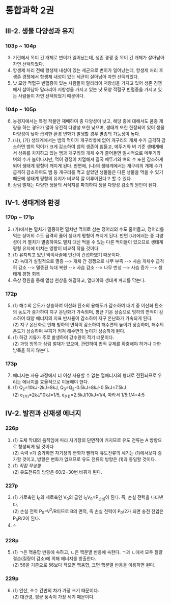 # 통합과학 2권
## III-2. 생물 다양성과 유지
### 103p ~ 104p
3. 기린에서 목이 긴 개체로 변이가 일어났는데, 생존 경쟁 중 목이 긴 개체가 살아남아 자연 선택되었다.  
4. 항생제 처리 전에 항생제 내성이 있는 세균으로 변이가 일어났는데, 항생제 처리 후 생존 경쟁에서 항생제 내성이 있는 세균이 살아남아 자연 선택되었다.  
5. 낫 모양 적혈구 빈혈증이 있는 사람들이 말라리아 저항성을 가지고 있어 생존 경쟁에서 살아남아 말라리아 저항성을 가지고 있는 낫 모양 적혈구 빈혈증을 가지고 있는 사람들이 자연 선택되었기 때문이다.  
### 104p ~ 105p
6. 농경지에서는 특정 작물만 재배하여 종 다양성이 낮고, 해당 종에 대해서도 품종 개량을 하는 경우가 많아 유전적 다양성 또한 낮으며, 생태계 또한 한정되어 있어 생물 다양성이 낮아 급격한 환경 변화가 발생할 경우 멸종의 가능성이 높다.  
7. (나), (가) 생태계에서는 뱀의 먹이가 개구리밖에 없어 개구리의 개체 수가 급격히 감소하면 뱀의 먹이가 크게 감소하여 뱀의 생존이 힘들고, 메뚜기와 벼 기준 생태계에서 상위를 차지하고 있는 뱀과 개구리의 개체 수가 줄어들면 일시적으로 메뚜기와 벼의 수가 늘어나지만, 먹이 경쟁이 치열해져 결국 메뚜기와 벼의 수 또한 감소하게 되어 생태계 평형이 깨지게 된다. 반면에, (나)의 생태계에서는 개구리의 개체 수가 급격히 감소하여도 뱀 등 개구리를 먹고 살았던 생물들은 다른 생물을 먹을 수 있기 때문에 생태계 평형의 유지가 비교적 잘 이루어진다고 할 수 있다.  
8. 삼림 벌채는 다양한 생물의 서식지를 파괴하여 생물 다양성 감소의 원인이 된다.
## IV-1. 생태계와 환경
### 170p ~ 171p
2. (가)에서는 멸치가 멸종하면 멸치만 먹이로 삼는 정어리의 수도 줄어들고, 정어리를 먹는 상어의 수도 급격히 줄어 생태계 평형이 깨지게 된다. 반면 (나)에서는 종 다양성이 커 멸치가 멸종하여도 멸치 대신 먹을 수 있는 다른 먹이들이 있으므로 생태계 평형 유지에 미치는 영향이 비교적 작을 것이다.  
3. (1) 유지되고 있던 먹이사슬에 인간이 간섭하였기 때문이다.  
(2) 늑대가 실질적으로 멸종 --> 개체 간 경쟁으로 나무 부족 --> 사슴 개체수 급격히 감소 --> 멸종된 늑대 복원 --> 사슴 감소 --> 나무 번성 --> 사슴 증가 --> 생태계 평형 회복  
4. 옥상 정원을 통해 열섬 현상을 해결하고, 열대야와 생태계 파괴를 막는다.
### 172p
5. (1) 해수의 온도가 상승하여 이산화 탄소의 용해도가 감소하여 대기 중 이산화 탄소의 농도가 증가하여 지구 온난화가 가속되며, 평균 기온 상승으로 빙하의 면적이 감소하여 태양 에너지의 지표 반사율이 감소하여 지구 온난화가 가속되게 된다.  
(2) 지구 온난화로 인해 빙하의 면적이 감소하여 해수면의 높이가 상승하며, 해수의 온도가 상승하며 부피가 커져 해수면의 높이가 상승하게 된다.  
6. (1) 하강 기류가 주로 발생하여 강수량이 적기 떄문이다.  
(2) 과잉 방목과 삼림 벌채가 있으며, 관련하여 법적 규제를 확충해야 하거나 과한 방목을 하지 않는다.  
### 173p
7. 에너지는 사용 과정에서 더 이상 사용할 수 없는 열에너지의 형태로 전환되므로 우리는 에너지를 효율적으로 이용해야 한다.  
8. (1) Q<sub>2</sub>=10kJ-2kJ=8kJ, Q<sub>3</sub>=Q<sub>2</sub>-0.5kJ=8kJ-0.5kJ=7.5kJ  
(2) e<sub>(가)</sub>=2kJ/10kJ=1/5, e<sub>(나)</sub>=2.5kJ/10kJ=1/4, 따라서 1/5:1/4=4:5  
## IV-2. 발전과 신재생 에너지
### 226p
1. (1) 도체 막대의 움직임에 따라 자기장의 단면적이 커지므로 유도 전류는 A 방향으로 형성되게 될 것이다.  
(2) 속력 v가 증가하면 자기장의 변화가 빨라져 유도전류의 세기는 (1)에서보다 증가할 것이고, 방향은 변화가 없으므로 유도 전류의 방향은 (1)과 동일할 것이다.  
2. (1) *직접 작성함*  
(2) 유도전류의 방향은 60/2=30번 바뀌게 된다.
### 227p
3. (1) 가로축인 I<sub>0</sub>와 세로축인 V<sub>0</sub>의 곱인 I<sub>0</sub>V<sub>0</sub>=P<sub>손실</sub>이 된다. 즉, 손실 전력을 나타낸다.  
(2) 손실 전력 P<sub>0</sub>=V<sup>2</sup>/R이므로 B의 면적, 즉 손실 전력이 P<sub>0</sub>/2가 되면 송전 전압은 P<sub>0</sub>R/2이 된다.  
4. ⭐️
### 228p
5. (1) ㄱ은 핵융합 반응에 속하고, ㄴ은 핵분열 반응에 속한다. ㄱ과 ㄴ에서 모두 질량 결손(질량이 감소)에 의해 에너지를 방출한다.  
(2) 56을 기준으로 56보다 작으면 핵융합, 크면 핵분열 반응을 이용하면 된다.  
### 229p
6. (1) 안산, 조수 간만의 차가 가장 크기 때문이다.  
(2) 대관령, 평균 풍속이 가장 세기 때문이다.

